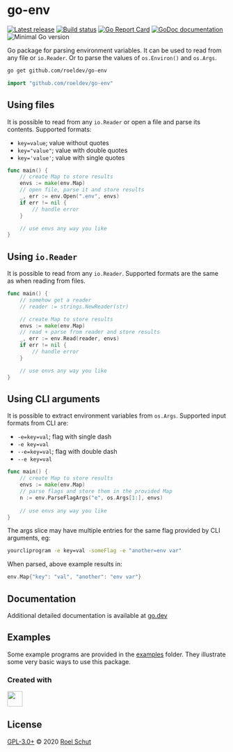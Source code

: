 go-env
======

[![Latest release][latest-release-img]][latest-release-url]
[![Build status][build-img]][build-url]
[![Go Report Card][go-report-img]][go-report-url]
[![GoDoc documentation][go-doc-img]][go-doc-url]
![Minimal Go version][go-version-img]

[latest-release-img]: https://img.shields.io/github/release/roeldev/go-env.svg?label=latest
[latest-release-url]: https://github.com/roeldev/go-env/releases
[build-img]: https://img.shields.io/github/workflow/status/roeldev/go-env/tests
[build-url]: https://travis-ci.org/roeldev/go-env
[go-report-img]: https://goreportcard.com/badge/github.com/roeldev/go-env
[go-report-url]: https://goreportcard.com/report/github.com/roeldev/go-env
[go-doc-img]: https://godoc.org/github.com/roeldev/go-env?status.svg
[go-doc-url]: https://pkg.go.dev/github.com/roeldev/go-env
[go-version-img]: https://img.shields.io/github/go-mod/go-version/roeldev/go-env

Go package for parsing environment variables. It can be used to read from any file or `io.Reader`. Or to parse the values of `os.Environ()` and `os.Args`.


```sh
go get github.com/roeldev/go-env
```
```go
import "github.com/roeldev/go-env"
```

## Using files
It is possible to read from any `io.Reader` or open a file and parse its contents. Supported formats:
- `key=value`; value without quotes
- `key="value"`; value with double quotes
- `key='value'`; value with single quotes

```go
func main() {
    // create Map to store results
    envs := make(env.Map)
    // open file, parse it and store results
    _, err := env.Open(".env", envs)
    if err != nil {
        // handle error
    }

    // use envs any way you like
}
```

## Using `io.Reader`
It is possible to read from any `io.Reader`. Supported formats are the same as when reading from files.

```go
func main() {
    // somehow get a reader
    // reader := strings.NewReader(str)

    // create Map to store results
	envs := make(env.Map)
    // read + parse from reader and store results
	_, err := env.Read(reader, envs)
    if err != nil {
        // handle error
    }

    // use envs any way you like
}
```

## Using CLI arguments
It is possible to extract environment variables from `os.Args`. Supported input formats from CLI are:
- `-e=key=val`; flag with single dash
- `-e key=val`
- `--e=key=val`; flag with double dash
- `--e key=val`

```go
func main() {
    // create Map to store results
    envs := make(env.Map)
    // parse flags and store them in the provided Map
    n := env.ParseFlagArgs("e", os.Args[1:], envs)
    
    // use envs any way you like
}
```
The args slice may have multiple entries for the same flag provided by CLI arguments, eg:
```sh
yourcliprogram -e key=val -someFlag -e "another=env var"
```
When parsed, above example results in:
```go
env.Map{"key": "val", "another": "env var"}
```


## Documentation
Additional detailed documentation is available at [go.dev][go-doc-url]


## Examples
Some example programs are provided in the [examples](examples) folder. They illustrate some very basic ways to use this package.


### Created with
<a href="https://www.jetbrains.com/?from=roeldev/go-env" target="_blank"><img src="https://pbs.twimg.com/profile_images/1206615658638856192/eiS7UWLo_400x400.jpg" width="35" /></a>


## License
[GPL-3.0+](LICENSE) © 2020 [Roel Schut](https://roelschut.nl)
